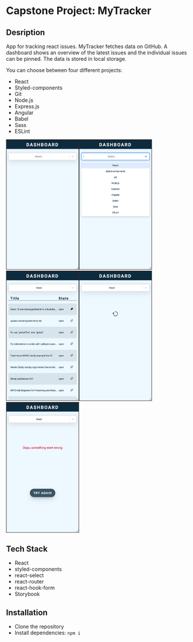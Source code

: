 # Capstone Project: MyTracker

## Desription

App for tracking react issues. MyTracker fetches data on GitHub. A dashboard shows an overview of the latest issues and the individual issues can be pinned. The data is stored in local storage.

You can choose between four different projects:

- React
- Styled-components
- Git
- Node.js
- Express.js
- Angular
- Babel
- Sass
- ESLint

<img src="./src/images/StartScreen.png" alt="start screen" width="200"><img src="./src/images/Selection.png" alt="selection" width="200"><img src="./src/images/Dashboard.png" alt="dashboard" width="200"><img src="./src/images/LoadingState.png" alt="loading state" width="200"><img src="./src/images/ErrorState.png" alt="error state" width="200">

## Tech Stack

- React
- styled-components
- react-select
- react-router
- react-hook-form
- Storybook

## Installation

- Clone the repository
- Install dependencies: `npm i`
